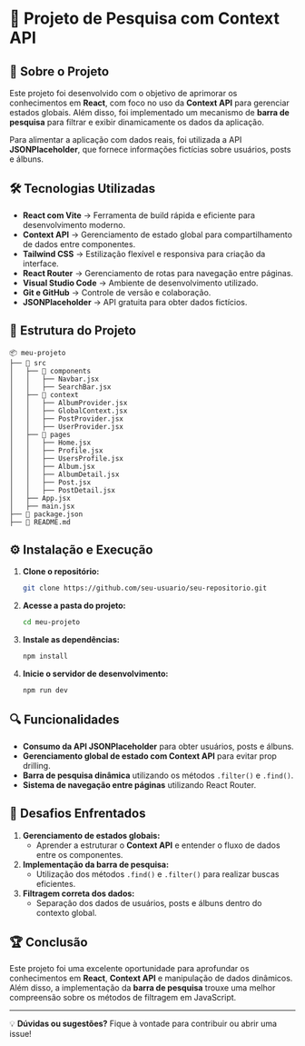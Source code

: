 # 🚀 Projeto de Pesquisa com Context API

## 📌 Sobre o Projeto
Este projeto foi desenvolvido com o objetivo de aprimorar os conhecimentos em **React**, com foco no uso da **Context API** para gerenciar estados globais. Além disso, foi implementado um mecanismo de **barra de pesquisa** para filtrar e exibir dinamicamente os dados da aplicação.

Para alimentar a aplicação com dados reais, foi utilizada a API **JSONPlaceholder**, que fornece informações fictícias sobre usuários, posts e álbuns.

## 🛠️ Tecnologias Utilizadas
- **React com Vite** → Ferramenta de build rápida e eficiente para desenvolvimento moderno.
- **Context API** → Gerenciamento de estado global para compartilhamento de dados entre componentes.
- **Tailwind CSS** → Estilização flexível e responsiva para criação da interface.
- **React Router** → Gerenciamento de rotas para navegação entre páginas.
- **Visual Studio Code** → Ambiente de desenvolvimento utilizado.
- **Git e GitHub** → Controle de versão e colaboração.
- **JSONPlaceholder** → API gratuita para obter dados fictícios.

## 📂 Estrutura do Projeto
```
📦 meu-projeto
├── 📂 src
│   ├── 📂 components
│   │   ├── Navbar.jsx
│   │   ├── SearchBar.jsx
│   ├── 📂 context
│   │   ├── AlbumProvider.jsx
│   │   ├── GlobalContext.jsx
│   │   ├── PostProvider.jsx
│   │   ├── UserProvider.jsx
│   ├── 📂 pages
│   │   ├── Home.jsx
│   │   ├── Profile.jsx
│   │   ├── UsersProfile.jsx
│   │   ├── Album.jsx
│   │   ├── AlbumDetail.jsx
│   │   ├── Post.jsx
│   │   ├── PostDetail.jsx
│   ├── App.jsx
│   ├── main.jsx
├── 📄 package.json
├── 📄 README.md
```

## ⚙️ Instalação e Execução
1. **Clone o repositório:**
   ```sh
   git clone https://github.com/seu-usuario/seu-repositorio.git
   ```
2. **Acesse a pasta do projeto:**
   ```sh
   cd meu-projeto
   ```
3. **Instale as dependências:**
   ```sh
   npm install
   ```
4. **Inicie o servidor de desenvolvimento:**
   ```sh
   npm run dev
   ```

## 🔍 Funcionalidades
- **Consumo da API JSONPlaceholder** para obter usuários, posts e álbuns.
- **Gerenciamento global de estado com Context API** para evitar prop drilling.
- **Barra de pesquisa dinâmica** utilizando os métodos `.filter()` e `.find()`.
- **Sistema de navegação entre páginas** utilizando React Router.

## 🛑 Desafios Enfrentados
1. **Gerenciamento de estados globais:**
   - Aprender a estruturar o **Context API** e entender o fluxo de dados entre os componentes.
2. **Implementação da barra de pesquisa:**
   - Utilização dos métodos `.find()` e `.filter()` para realizar buscas eficientes.
3. **Filtragem correta dos dados:**
   - Separação dos dados de usuários, posts e álbuns dentro do contexto global.

## 🏆 Conclusão
Este projeto foi uma excelente oportunidade para aprofundar os conhecimentos em **React**, **Context API** e manipulação de dados dinâmicos. Além disso, a implementação da **barra de pesquisa** trouxe uma melhor compreensão sobre os métodos de filtragem em JavaScript.

---
💡 **Dúvidas ou sugestões?** Fique à vontade para contribuir ou abrir uma issue!

